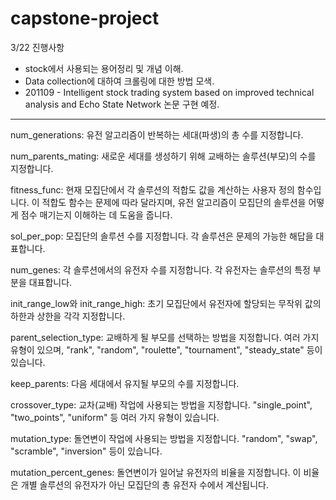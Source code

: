 # capstone-project
3/22 진행사항
* stock에서 사용되는 용어정리 및 개념 이해.
* Data collection에 대하여 크롤링에 대한 방법 모색.
* 201109 - Intelligent stock trading system based on improved technical analysis and Echo State Network 논문 구현 예정.
---------
num_generations: 유전 알고리즘이 반복하는 세대(파생)의 총 수를 지정합니다.

num_parents_mating: 새로운 세대를 생성하기 위해 교배하는 솔루션(부모)의 수를 지정합니다.

fitness_func: 현재 모집단에서 각 솔루션의 적합도 값을 계산하는 사용자 정의 함수입니다. 이 적합도 함수는 문제에 따라 달라지며, 유전 알고리즘이 모집단의 솔루션을 어떻게 점수 매기는지 이해하는 데 도움을 줍니다.

sol_per_pop: 모집단의 솔루션 수를 지정합니다. 각 솔루션은 문제의 가능한 해답을 대표합니다.

num_genes: 각 솔루션에서의 유전자 수를 지정합니다. 각 유전자는 솔루션의 특정 부분을 대표합니다.

init_range_low와 init_range_high: 초기 모집단에서 유전자에 할당되는 무작위 값의 하한과 상한을 각각 지정합니다.

parent_selection_type: 교배하게 될 부모를 선택하는 방법을 지정합니다. 여러 가지 유형이 있으며, "rank", "random", "roulette", "tournament", "steady_state" 등이 있습니다.

keep_parents: 다음 세대에서 유지될 부모의 수를 지정합니다.

crossover_type: 교차(교배) 작업에 사용되는 방법을 지정합니다. "single_point", "two_points", "uniform" 등 여러 가지 유형이 있습니다.

mutation_type: 돌연변이 작업에 사용되는 방법을 지정합니다. "random", "swap", "scramble", "inversion" 등이 있습니다.

mutation_percent_genes: 돌연변이가 일어날 유전자의 비율을 지정합니다. 이 비율은 개별 솔루션의 유전자가 아닌 모집단의 총 유전자 수에서 계산됩니다.
